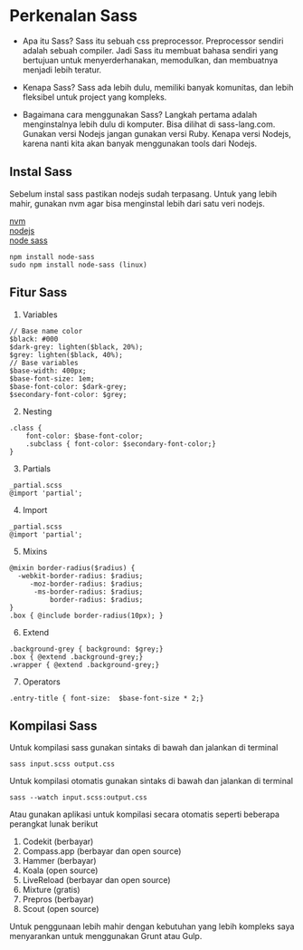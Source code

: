 # Perkenalan Sass

* Apa itu Sass?
Sass itu sebuah css preprocessor. Preprocessor sendiri adalah sebuah compiler. Jadi Sass itu membuat bahasa sendiri yang bertujuan untuk menyerderhanakan, memodulkan, dan membuatnya menjadi lebih teratur.

* Kenapa Sass?
Sass ada lebih dulu, memiliki banyak komunitas, dan lebih fleksibel untuk project yang kompleks.

* Bagaimana cara menggunakan Sass?
Langkah pertama adalah menginstalnya lebih dulu di komputer. Bisa dilihat di sass-lang.com. Gunakan versi Nodejs jangan gunakan versi Ruby. Kenapa versi Nodejs, karena nanti kita akan banyak menggunakan tools dari Nodejs.

## Instal Sass

Sebelum instal sass pastikan nodejs sudah terpasang. Untuk yang lebih mahir, gunakan nvm agar bisa menginstal lebih dari satu veri nodejs.

[nvm](https://github.com/creationix/nvm)<br />
[nodejs](https://nodejs.org/)<br />
[node sass](https://github.com/sass/node-sass)<br />

```
npm install node-sass 
sudo npm install node-sass (linux)
```

## Fitur Sass

1. Variables
```
// Base name color
$black: #000
$dark-grey: lighten($black, 20%);
$grey: lighten($black, 40%);
// Base variables
$base-width: 400px;
$base-font-size: 1em;
$base-font-color: $dark-grey;
$secondary-font-color: $grey;
```
2. Nesting
```
.class {
	font-color: $base-font-color;
	.subclass { font-color: $secondary-font-color;}
}
```
3. Partials
```
_partial.scss
@import 'partial';
```
4. Import
```
_partial.scss
@import 'partial';
```
5. Mixins
```
@mixin border-radius($radius) {
  -webkit-border-radius: $radius;
     -moz-border-radius: $radius;
      -ms-border-radius: $radius;
          border-radius: $radius;
}
.box { @include border-radius(10px); }
```
6. Extend
```
.background-grey { background: $grey;}
.box { @extend .background-grey;}
.wrapper { @extend .background-grey;}
```
7. Operators
```
.entry-title { font-size:  $base-font-size * 2;}
```

## Kompilasi Sass

Untuk kompilasi sass gunakan sintaks di bawah dan jalankan di terminal

```
sass input.scss output.css
```

Untuk kompilasi otomatis gunakan sintaks di bawah dan jalankan di terminal

```
sass --watch input.scss:output.css
```

Atau gunakan aplikasi untuk kompilasi secara otomatis seperti beberapa perangkat lunak berikut

1. Codekit (berbayar)
2. Compass.app (berbayar dan open source)
3. Hammer (berbayar)
4. Koala (open source)
5. LiveReload (berbayar dan open source)
6. Mixture (gratis)
7. Prepros (berbayar)
8. Scout (open source)

Untuk penggunaan lebih mahir dengan kebutuhan yang lebih kompleks saya menyarankan untuk menggunakan Grunt atau Gulp.